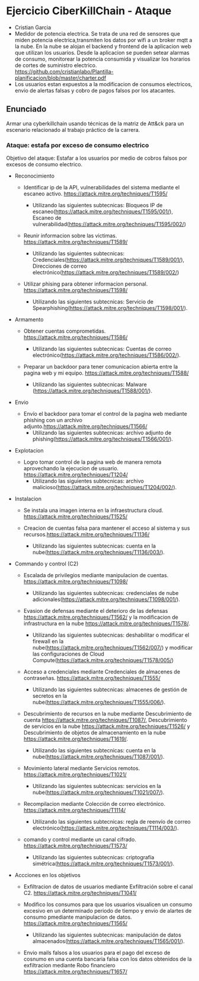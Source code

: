 # Ejercicio CiberKillChain - Ataque

 * Cristian Garcia
 * Medidor de potencia electrica. Se trata de una red de sensores que miden potencia electrica,transmiten los datos por wifi a un broker mqtt a la nube.
 En la nube se alojan el backend y frontend de la aplicacion web que utilizan los usuarios.
 Desde la aplicacion se pueden setear alarmas de consumo, monitorear la potencia consumida y visualizar los horarios de cortes de suministro electrico.
 https://github.com/cristianlabo/Plantilla-planificacion/blob/master/charter.pdf 
 * Los usuarios estan expuestos a la modificacion de consumos electricos, envio de alertas falsas y cobro de pagos falsos por los atacantes.



## Enunciado

Armar una cyberkillchain usando técnicas de la matriz de Att&ck para un escenario relacionado al trabajo práctico de la carrera.

### Ataque: estafa por exceso de consumo electrico

Objetivo del ataque: Estafar a los usuarios por medio de cobros falsos por excesos de consumo electrico.

* Reconocimiento
  
  - Identificar ip de la API, vulnerabilidades del sistema mediante el escaneo activo. https://attack.mitre.org/techniques/T1595/
     - Utilizando las siguientes subtecnicas: Bloqueos IP de escaneo(https://attack.mitre.org/techniques/T1595/001/), Escaneo de vulnerabilidad(https://attack.mitre.org/techniques/T1595/002/)

  - Reunir informacion sobre las victimas. https://attack.mitre.org/techniques/T1589/
     - Utilizando las siguientes subtecnicas: Credenciales(https://attack.mitre.org/techniques/T1589/001/), Direcciones de correo electrónico(https://attack.mitre.org/techniques/T1589/002/)

  - Utilizar phising para obtener informacion personal. https://attack.mitre.org/techniques/T1598/
     - Utilizando las siguientes subtecnicas: Servicio de Spearphishing(https://attack.mitre.org/techniques/T1598/001/).
       
* Armamento
  
  - Obtener cuentas comprometidas. https://attack.mitre.org/techniques/T1586/
    - Utilizando las siguientes subtecnicas: Cuentas de correo electrónico(https://attack.mitre.org/techniques/T1586/002/).

  - Preparar un backdoor para tener comunicacion abierta entre la pagina web y mi equipo. https://attack.mitre.org/techniques/T1588/
    - Utilizando las siguientes subtecnicas: Malware (https://attack.mitre.org/techniques/T1588/001/).
  
* Envio
  - Envío el backdoor para tomar el control de la pagina web mediante phishing con un archivo adjunto.https://attack.mitre.org/techniques/T1566/
    - Utilizando las siguientes subtecnicas: archivo adjunto de phishing(https://attack.mitre.org/techniques/T1566/001/).
  
* Explotacion
  
  - Logro tomar control de la pagina web de manera remota aprovechando la ejecucion de usuario. https://attack.mitre.org/techniques/T1204/
    - Utilizando las siguientes subtecnicas: archivo malicioso(https://attack.mitre.org/techniques/T1204/002/).
  
* Instalacion
   
  - Se instala una imagen interna en la infraestructura cloud. https://attack.mitre.org/techniques/T1525/

  - Creacion de cuentas falsa para mantener el acceso al sistema y sus recursos.https://attack.mitre.org/techniques/T1136/
    - Utilizando las siguientes subtecnicas: cuenta en la nube(https://attack.mitre.org/techniques/T1136/003/).
    

* Commando y control (C2)
  
  - Escalada de privilegios mediante manipulacion de cuentas. https://attack.mitre.org/techniques/T1098/
    - Utilizando las siguientes subtecnicas: credenciales de nube adicionales(https://attack.mitre.org/techniques/T1098/001/).
    
  - Evasion de defensas mediante el deterioro de las defensas https://attack.mitre.org/techniques/T1562/  y la modificacion de infrastructura en la nube https://attack.mitre.org/techniques/T1578/.
    - Utilizando las siguientes subtecnicas: deshabilitar o modificar el firewall en la nube(https://attack.mitre.org/techniques/T1562/007/) y modificar las configuraciones de Cloud Compute(https://attack.mitre.org/techniques/T1578/005/)

  - Acceso a credenciales mediante Credenciales de almacenes de contraseñas. https://attack.mitre.org/techniques/T1555/
    - Utilizando las siguientes subtecnicas: almacenes de gestión de secretos en la nube(https://attack.mitre.org/techniques/T1555/006/).

  - Descubrimiento de recursos en la nube mediante Descubrimiento de cuenta https://attack.mitre.org/techniques/T1087/, Descubrimiento de servicios en la nube https://attack.mitre.org/techniques/T1526/ y Descubrimiento de objetos de almacenamiento en la nube https://attack.mitre.org/techniques/T1619/.
    - Utilizando las siguientes subtecnicas: cuenta en la nube(https://attack.mitre.org/techniques/T1087/001/).

  - Movimiento lateral mediante Servicios remotos. https://attack.mitre.org/techniques/T1021/
    - Utilizando las siguientes subtecnicas: servicios en la nube(https://attack.mitre.org/techniques/T1021/007/).

  - Recompilacion mediante Colección de correo electrónico. https://attack.mitre.org/techniques/T1114/
    - Utilizando las siguientes subtecnicas: regla de reenvío de correo electrónico(https://attack.mitre.org/techniques/T1114/003/).

  - comando y control mediante un canal cifrado. https://attack.mitre.org/techniques/T1573/
    - Utilizando las siguientes subtecnicas: criptografía simétrica(https://attack.mitre.org/techniques/T1573/001/).

  
* Accciones en los objetivos
  
  - Exfiltracion de datos de usuarios mediante Exfiltración sobre el canal C2. https://attack.mitre.org/techniques/T1041/
    
  - Modifico los consumos para que los usuarios visualicen un consumo excesivo en un determinado periodo de tiempo y envio de alartes de consumo pmediante manipulacion de datos. https://attack.mitre.org/techniques/T1565/
    - Utilizando las siguientes subtecnicas: manipulación de datos almacenados(https://attack.mitre.org/techniques/T1565/001/).

  - Envio mails falsos a los usuarios para el pago del exceso de cosnumo en una cuenta bancaria falsa con los datos obtenidos de la exfiltracion mediante Robo financiero https://attack.mitre.org/techniques/T1657/

  

